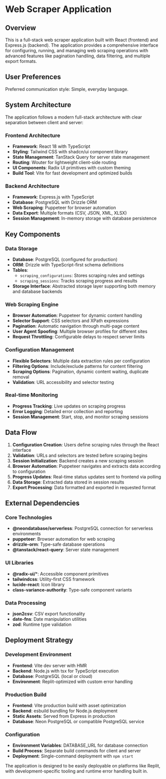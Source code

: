 # Web Scraper Application

## Overview

This is a full-stack web scraper application built with React (frontend) and Express.js (backend). The application provides a comprehensive interface for configuring, running, and managing web scraping operations with advanced features like pagination handling, data filtering, and multiple export formats.

## User Preferences

Preferred communication style: Simple, everyday language.

## System Architecture

The application follows a modern full-stack architecture with clear separation between client and server:

### Frontend Architecture
- **Framework**: React 18 with TypeScript
- **Styling**: Tailwind CSS with shadcn/ui component library
- **State Management**: TanStack Query for server state management
- **Routing**: Wouter for lightweight client-side routing
- **UI Components**: Radix UI primitives with custom theming
- **Build Tool**: Vite for fast development and optimized builds

### Backend Architecture
- **Framework**: Express.js with TypeScript
- **Database**: PostgreSQL with Drizzle ORM
- **Web Scraping**: Puppeteer for browser automation
- **Data Export**: Multiple formats (CSV, JSON, XML, XLSX)
- **Session Management**: In-memory storage with database persistence

## Key Components

### Data Storage
- **Database**: PostgreSQL (configured for production)
- **ORM**: Drizzle with TypeScript-first schema definitions
- **Tables**: 
  - `scraping_configurations`: Stores scraping rules and settings
  - `scraping_sessions`: Tracks scraping progress and results
- **Storage Interface**: Abstracted storage layer supporting both memory and database backends

### Web Scraping Engine
- **Browser Automation**: Puppeteer for dynamic content handling
- **Selector Support**: CSS selectors and XPath expressions
- **Pagination**: Automatic navigation through multi-page content
- **User Agent Spoofing**: Multiple browser profiles for different sites
- **Request Throttling**: Configurable delays to respect server limits

### Configuration Management
- **Flexible Selectors**: Multiple data extraction rules per configuration
- **Filtering Options**: Include/exclude patterns for content filtering
- **Scraping Options**: Pagination, dynamic content waiting, duplicate removal
- **Validation**: URL accessibility and selector testing

### Real-time Monitoring
- **Progress Tracking**: Live updates on scraping progress
- **Error Logging**: Detailed error collection and reporting
- **Session Management**: Start, stop, and monitor scraping sessions

## Data Flow

1. **Configuration Creation**: Users define scraping rules through the React interface
2. **Validation**: URLs and selectors are tested before scraping begins
3. **Session Initialization**: Backend creates a new scraping session
4. **Browser Automation**: Puppeteer navigates and extracts data according to configuration
5. **Progress Updates**: Real-time status updates sent to frontend via polling
6. **Data Storage**: Extracted data stored in session results
7. **Export Processing**: Data formatted and exported in requested format

## External Dependencies

### Core Technologies
- **@neondatabase/serverless**: PostgreSQL connection for serverless environments
- **puppeteer**: Browser automation for web scraping
- **drizzle-orm**: Type-safe database operations
- **@tanstack/react-query**: Server state management

### UI Libraries
- **@radix-ui/***: Accessible component primitives
- **tailwindcss**: Utility-first CSS framework
- **lucide-react**: Icon library
- **class-variance-authority**: Type-safe component variants

### Data Processing
- **json2csv**: CSV export functionality
- **date-fns**: Date manipulation utilities
- **zod**: Runtime type validation

## Deployment Strategy

### Development Environment
- **Frontend**: Vite dev server with HMR
- **Backend**: Node.js with tsx for TypeScript execution
- **Database**: PostgreSQL (local or cloud)
- **Environment**: Replit-optimized with custom error handling

### Production Build
- **Frontend**: Vite production build with asset optimization
- **Backend**: esbuild bundling for Node.js deployment
- **Static Assets**: Served from Express in production
- **Database**: Neon PostgreSQL or compatible PostgreSQL service

### Configuration
- **Environment Variables**: DATABASE_URL for database connection
- **Build Process**: Separate build commands for client and server
- **Deployment**: Single-command deployment with `npm start`

The application is designed to be easily deployable on platforms like Replit, with development-specific tooling and runtime error handling built in.